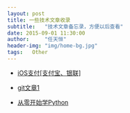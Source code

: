 ```yaml
---
layout: post
title: 一些技术文章收录
subtitle:   "技术文章备忘录，方便以后查看"
date: 2015-09-01 11:30:00
author:     "任天恒"
header-img: "img/home-bg.jpg"
tags:	Other
---
```

*	[iOS支付[支付宝、银联]](http://www.jianshu.com/p/97d38b00e53d?utm_campaign=hugo&utm_medium=reader_share&utm_content=note&utm_source=weibo)

*	[git文章1](http://www.cnblogs.com/pyer/p/4752770.html)

* [从零开始学Python](https://github.com/qiwsir/StarterLearningPython)
